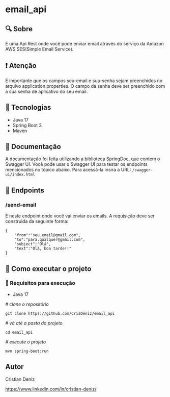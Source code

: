 # email_api

## 🔍 Sobre 
É uma Api Rest onde você pode enviar email através do serviço da Amazon AWS SES(Simple Email Service).

## ❗ Atenção
É importante que os campos seu-email e sua-senha sejam preenchidos no arquivo application.properties. O campo da senha deve ser preenchido com a sua senha de aplicativo do seu email.

## 🤖 Tecnologias

- Java 17
- Spring Boot 3
- Maven

## 📖 Documentação

A documentação foi feita utilizando a biblioteca SpringDoc, que contem o Swagger UI. Você pode usar o Swagger UI para testar os endpoints mencionados no tópico abaixo.
Para acessá-la insira a URL: ``` /swagger-ui/index.html ```

## 👀 Endpoints

### /send-email
É neste endpoint onde você vai enviar os emails. A requisição deve ser construida da seguinte forma:
```
{
	"from":"seu.email@gmail.com",
	"to":"para.qualquer@gmail.com",
	"subject":"Olá",
	"text":"Olá, boa tarde!!"
}
```

## 🏃 Como executar o projeto


### 📍 Requisitos para execução

- Java 17

*# clone o repositório*

```
git clone https://github.com/CrisDeniz/email_api
```

*# vá até a pasta do projeto*

```
cd email_api
```

*# execute o projeto*

```
mvn spring-boot:run
```

## Autor

Cristian Deniz

https://www.linkedin.com/in/cristian-deniz/
